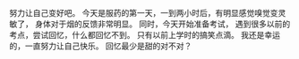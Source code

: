 努力让自己变好吧。
今天是服药的第一天，一到两小时后，有明显感觉嗅觉变灵敏了，
身体对于烟的反馈非常明显。
同时，今天开始准备考试，
遇到很多以前的考点，尝试回忆，什么都回忆不到。
只有以前上学时的搞笑点滴。
我还是幸运的，一直努力让自己快乐。
回忆最少是甜的对不对？